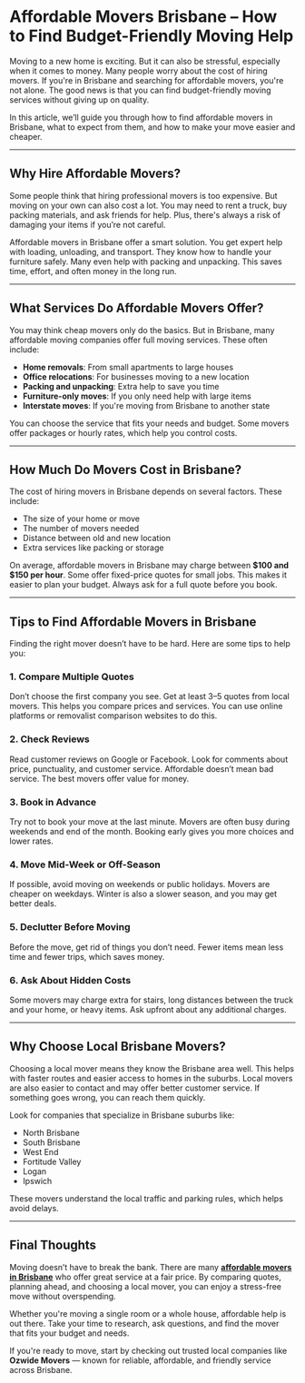 # Affordable Movers Brisbane – How to Find Budget-Friendly Moving Help

Moving to a new home is exciting. But it can also be stressful, especially when it comes to money. Many people worry about the cost of hiring movers. If you're in Brisbane and searching for affordable movers, you're not alone. The good news is that you can find budget-friendly moving services without giving up on quality.

In this article, we’ll guide you through how to find affordable movers in Brisbane, what to expect from them, and how to make your move easier and cheaper.

---

## Why Hire Affordable Movers?

Some people think that hiring professional movers is too expensive. But moving on your own can also cost a lot. You may need to rent a truck, buy packing materials, and ask friends for help. Plus, there's always a risk of damaging your items if you’re not careful.

Affordable movers in Brisbane offer a smart solution. You get expert help with loading, unloading, and transport. They know how to handle your furniture safely. Many even help with packing and unpacking. This saves time, effort, and often money in the long run.

---

## What Services Do Affordable Movers Offer?

You may think cheap movers only do the basics. But in Brisbane, many affordable moving companies offer full moving services. These often include:

- **Home removals**: From small apartments to large houses  
- **Office relocations**: For businesses moving to a new location  
- **Packing and unpacking**: Extra help to save you time  
- **Furniture-only moves**: If you only need help with large items  
- **Interstate moves**: If you're moving from Brisbane to another state

You can choose the service that fits your needs and budget. Some movers offer packages or hourly rates, which help you control costs.

---

## How Much Do Movers Cost in Brisbane?

The cost of hiring movers in Brisbane depends on several factors. These include:

- The size of your home or move  
- The number of movers needed  
- Distance between old and new location  
- Extra services like packing or storage

On average, affordable movers in Brisbane may charge between **$100 and $150 per hour**. Some offer fixed-price quotes for small jobs. This makes it easier to plan your budget. Always ask for a full quote before you book.

---

## Tips to Find Affordable Movers in Brisbane

Finding the right mover doesn’t have to be hard. Here are some tips to help you:

### 1. Compare Multiple Quotes
Don’t choose the first company you see. Get at least 3–5 quotes from local movers. This helps you compare prices and services. You can use online platforms or removalist comparison websites to do this.

### 2. Check Reviews
Read customer reviews on Google or Facebook. Look for comments about price, punctuality, and customer service. Affordable doesn’t mean bad service. The best movers offer value for money.

### 3. Book in Advance
Try not to book your move at the last minute. Movers are often busy during weekends and end of the month. Booking early gives you more choices and lower rates.

### 4. Move Mid-Week or Off-Season
If possible, avoid moving on weekends or public holidays. Movers are cheaper on weekdays. Winter is also a slower season, and you may get better deals.

### 5. Declutter Before Moving
Before the move, get rid of things you don’t need. Fewer items mean less time and fewer trips, which saves money.

### 6. Ask About Hidden Costs
Some movers may charge extra for stairs, long distances between the truck and your home, or heavy items. Ask upfront about any additional charges.

---

## Why Choose Local Brisbane Movers?

Choosing a local mover means they know the Brisbane area well. This helps with faster routes and easier access to homes in the suburbs. Local movers are also easier to contact and may offer better customer service. If something goes wrong, you can reach them quickly.

Look for companies that specialize in Brisbane suburbs like:

- North Brisbane  
- South Brisbane  
- West End  
- Fortitude Valley  
- Logan  
- Ipswich  

These movers understand the local traffic and parking rules, which helps avoid delays.

---

## Final Thoughts

Moving doesn’t have to break the bank. There are many [**affordable movers in Brisbane**](https://ozwidemovers.com/local-removalists/brisbane-removalist) who offer great service at a fair price. By comparing quotes, planning ahead, and choosing a local mover, you can enjoy a stress-free move without overspending.

Whether you're moving a single room or a whole house, affordable help is out there. Take your time to research, ask questions, and find the mover that fits your budget and needs.

If you're ready to move, start by checking out trusted local companies like **Ozwide Movers** — known for reliable, affordable, and friendly service across Brisbane.
